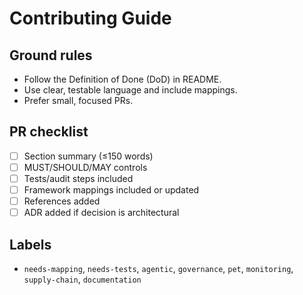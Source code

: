 # Contributing Guide

## Ground rules
- Follow the Definition of Done (DoD) in README.
- Use clear, testable language and include mappings.
- Prefer small, focused PRs.

## PR checklist
- [ ] Section summary (≤150 words)
- [ ] MUST/SHOULD/MAY controls
- [ ] Tests/audit steps included
- [ ] Framework mappings included or updated
- [ ] References added
- [ ] ADR added if decision is architectural

## Labels
- `needs-mapping`, `needs-tests`, `agentic`, `governance`, `pet`, `monitoring`, `supply-chain`, `documentation`
